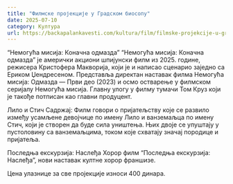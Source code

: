 ```yaml
---
title: "Филмске пројекције у Градском биосопу"
date: 2025-07-10
category: Култура
url: https://backapalankavesti.com/kultura/film/filmske-projekcije-u-gradskom-biosopu/
---
```


“Немогућа мисија: Коначна одмазда”
“Немогућа мисија: Коначна одмазда” је амерички акциони шпијунски филм из 2025. године, режисера Кристофера Макворија, који је и написао сценарио заједно са Ериком Џендресеном. Представља директан наставак филма Немогућа мисија: Одмазда — Први део (2023) и осмо остварење у филмском серијалу Немогућа мисија.
Главну улогу у филму тумачи Том Круз који је такође потписан као главни продуцент.

Лило и Стич
Садржај: Филм говори о пријатељству које се развило између усамљене девојчице по имену Лило и ванземаљца по имену Стич, који је створен да буде сила уништења. Њих двоје се упуштају у пустоловину са ванземаљцима, током које схватају значај породице и пријатеља.

Последња екскурзија: Наслеђа
Хорор филм “Последња екскурзија: Наслеђа”, нови наставак култне хорор франшизе.

Цена улазнице за све пројекције износи 400 динара.
